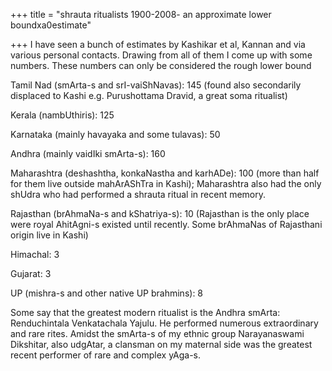 +++
title = "shrauta ritualists 1900-2008- an approximate lower boundxa0estimate"

+++
I have seen a bunch of estimates by Kashikar et al, Kannan and via
various personal contacts. Drawing from all of them I come up with some
numbers. These numbers can only be considered the rough lower bound

Tamil Nad (smArta-s and srI-vaiShNavas): 145 (found also secondarily
displaced to Kashi e.g. Purushottama Dravid, a great soma ritualist)

Kerala (nambUthiris): 125

Karnataka (mainly havayaka and some tulavas): 50

Andhra (mainly vaidIki smArta-s): 160

Maharashtra (deshashtha, konkaNastha and karhADe): 100 (more than half
for them live outside mahArAShTra in Kashi); Maharashtra also had the
only shUdra who had performed a shrauta ritual in recent memory.

Rajasthan (brAhmaNa-s and kShatriya-s): 10 (Rajasthan is the only place
were royal AhitAgni-s existed until recently. Some brAhmaNas of
Rajasthani origin live in Kashi)

Himachal: 3

Gujarat: 3

UP (mishra-s and other native UP brahmins): 8

Some say that the greatest modern ritualist is the Andhra smArta:
Renduchintala Venkatachala Yajulu. He performed numerous extraordinary
and rare rites. Amidst the smArta-s of my ethnic group Narayanaswami
Dikshitar, also udgAtar, a clansman on my maternal side was the greatest
recent performer of rare and complex yAga-s.
